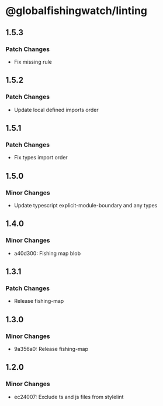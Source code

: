 # @globalfishingwatch/linting

## 1.5.3

### Patch Changes

- Fix missing rule

## 1.5.2

### Patch Changes

- Update local defined imports order

## 1.5.1

### Patch Changes

- Fix types import order

## 1.5.0

### Minor Changes

- Update typescript explicit-module-boundary and any types

## 1.4.0

### Minor Changes

- a40d300: Fishing map blob

## 1.3.1

### Patch Changes

- Release fishing-map

## 1.3.0

### Minor Changes

- 9a356a0: Release fishing-map

## 1.2.0

### Minor Changes

- ec24007: Exclude ts and js files from stylelint
